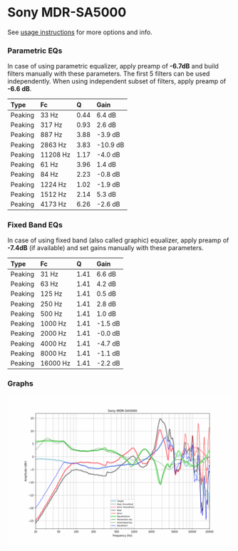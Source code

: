 # Sony MDR-SA5000
See [usage instructions](https://github.com/jaakkopasanen/AutoEq#usage) for more options and info.

### Parametric EQs
In case of using parametric equalizer, apply preamp of **-6.7dB** and build filters manually
with these parameters. The first 5 filters can be used independently.
When using independent subset of filters, apply preamp of **-6.6 dB**.

| Type    | Fc       |    Q | Gain     |
|:--------|:---------|:-----|:---------|
| Peaking | 33 Hz    | 0.44 | 6.4 dB   |
| Peaking | 317 Hz   | 0.93 | 2.6 dB   |
| Peaking | 887 Hz   | 3.88 | -3.9 dB  |
| Peaking | 2863 Hz  | 3.83 | -10.9 dB |
| Peaking | 11208 Hz | 1.17 | -4.0 dB  |
| Peaking | 61 Hz    | 3.96 | 1.4 dB   |
| Peaking | 84 Hz    | 2.23 | -0.8 dB  |
| Peaking | 1224 Hz  | 1.02 | -1.9 dB  |
| Peaking | 1512 Hz  | 2.14 | 5.3 dB   |
| Peaking | 4173 Hz  | 6.26 | -2.6 dB  |

### Fixed Band EQs
In case of using fixed band (also called graphic) equalizer, apply preamp of **-7.4dB**
(if available) and set gains manually with these parameters.

| Type    | Fc       |    Q | Gain    |
|:--------|:---------|:-----|:--------|
| Peaking | 31 Hz    | 1.41 | 6.6 dB  |
| Peaking | 63 Hz    | 1.41 | 4.2 dB  |
| Peaking | 125 Hz   | 1.41 | 0.5 dB  |
| Peaking | 250 Hz   | 1.41 | 2.8 dB  |
| Peaking | 500 Hz   | 1.41 | 1.0 dB  |
| Peaking | 1000 Hz  | 1.41 | -1.5 dB |
| Peaking | 2000 Hz  | 1.41 | -0.0 dB |
| Peaking | 4000 Hz  | 1.41 | -4.7 dB |
| Peaking | 8000 Hz  | 1.41 | -1.1 dB |
| Peaking | 16000 Hz | 1.41 | -2.2 dB |

### Graphs
![](./Sony%20MDR-SA5000.png)